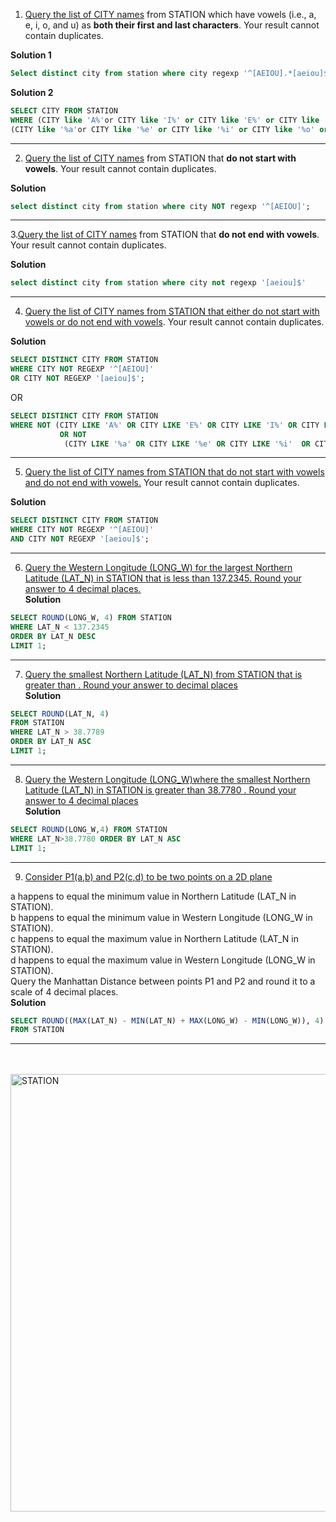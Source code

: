 


1. [Query the list of CITY names](https://www.hackerrank.com/challenges/weather-observation-station-8/problem?isFullScreen=true) from STATION which have vowels (i.e., a, e, i, o, and u) as **both their first and last characters**. Your result cannot contain duplicates.
   


**Solution 1**

```sql
Select distinct city from station where city regexp '^[AEIOU].*[aeiou]$';
```
**Solution 2**
```sql
SELECT CITY FROM STATION
WHERE (CITY like 'A%'or CITY like 'I%' or CITY like 'E%' or CITY like 'O%' or CITY like 'U%') AND 
(CITY like '%a'or CITY like '%e' or CITY like '%i' or CITY like '%o' or CITY like '%u')
```



--------------------------------------------------------------------------------------------------------------------------------------------------------------
2. [Query the list of CITY names](https://www.hackerrank.com/challenges/weather-observation-station-9/problem?isFullScreen=true) from STATION that **do not start with vowels**. Your result cannot contain duplicates.


**Solution**


```sql
select distinct city from station where city NOT regexp '^[AEIOU]';
```
--------------------------------------------------------------------------------------------------------------------------------------------------------------
3.[Query the list of CITY names](https://www.hackerrank.com/challenges/weather-observation-station-10/problem?isFullScreen=true) from STATION that **do not end with vowels**. Your result cannot contain duplicates.

**Solution**
```sql
select distinct city from station where city not regexp '[aeiou]$'
```
--------------------------------------------------------------------------------------------------------------------------------------------------------------
4. [Query the list of CITY names from STATION that either do not start with vowels or do not end with vowels](https://www.hackerrank.com/challenges/weather-observation-station-11/problem?isFullScreen=true). Your result cannot contain duplicates.

**Solution**
```sql
SELECT DISTINCT CITY FROM STATION
WHERE CITY NOT REGEXP '^[AEIOU]'
OR CITY NOT REGEXP '[aeiou]$';
```
OR
```sql
SELECT DISTINCT CITY FROM STATION
WHERE NOT (CITY LIKE 'A%' OR CITY LIKE 'E%' OR CITY LIKE 'I%' OR CITY LIKE 'O%' OR CITY LIKE 'U%' )
           OR NOT
            (CITY LIKE '%a' OR CITY LIKE '%e' OR CITY LIKE '%i'  OR CITY LIKE '%o' OR CITY LIKE '%u' );
```

--------------------------------------------------------------------------------------------------------------------------------------------------------------
5. [Query the list of CITY names from STATION that do not start with vowels and do not end with vowels.](https://www.hackerrank.com/challenges/weather-observation-station-12/problem?isFullScreen=true) Your result cannot contain duplicates.

**Solution**
```sql
SELECT DISTINCT CITY FROM STATION
WHERE CITY NOT REGEXP '^[AEIOU]'
AND CITY NOT REGEXP '[aeiou]$';
```
--------------------------------------------------------------------------------------------------------------------------------------------------------------
6. [Query the Western Longitude (LONG_W) for the largest Northern Latitude (LAT_N) in STATION that is less than 137.2345. Round your answer to 4 decimal places.](https://www.hackerrank.com/challenges/weather-observation-station-15/problem?isFullScreen=true)<br>
**Solution**
```sql
SELECT ROUND(LONG_W, 4) FROM STATION
WHERE LAT_N < 137.2345
ORDER BY LAT_N DESC
LIMIT 1;
```
--------------------------------------------------------------------------------------------------------------------------------------------------------------
7. [Query the smallest Northern Latitude (LAT_N) from STATION that is greater than . Round your answer to  decimal places](https://www.hackerrank.com/challenges/weather-observation-station-16/problem?isFullScreen=true)<br>
**Solution**
```sql
SELECT ROUND(LAT_N, 4)
FROM STATION
WHERE LAT_N > 38.7789
ORDER BY LAT_N ASC
LIMIT 1;
```

--------------------------------------------------------------------------------------------------------------------------------------------------------------
8. [Query the Western Longitude (LONG_W)where the smallest Northern Latitude (LAT_N) in STATION is greater than 38.7780 . Round your answer to 4 decimal places](https://www.hackerrank.com/challenges/weather-observation-station-17/problem?isFullScreen=true)<br>
**Solution**
```sql
SELECT ROUND(LONG_W,4) FROM STATION 
WHERE LAT_N>38.7780 ORDER BY LAT_N ASC
LIMIT 1;
```
--------------------------------------------------------------------------------------------------------------------------------------------------------------
9. [Consider P1(a,b) and P2(c,d) to be two points on a 2D plane](https://www.hackerrank.com/challenges/weather-observation-station-18/problem?isFullScreen=true)<br>

a happens to equal the minimum value in Northern Latitude (LAT_N in STATION).<br>
b happens to equal the minimum value in Western Longitude (LONG_W in STATION).<br>
c happens to equal the maximum value in Northern Latitude (LAT_N in STATION).<br>
d happens to equal the maximum value in Western Longitude (LONG_W in STATION).<br>
Query the Manhattan Distance between points P1 and P2 and round it to a scale of 4 decimal places.<br>
**Solution**
```sql
SELECT ROUND((MAX(LAT_N) - MIN(LAT_N) + MAX(LONG_W) - MIN(LONG_W)), 4) AS D
FROM STATION
```

--------------------------------------------------------------------------------------------------------------------------------------------------------------
<BR>
<BR>
<img width="700" alt="STATION" src="https://github.com/user-attachments/assets/8ed1e129-1454-456e-8c84-de85f80ea961"><BR>
